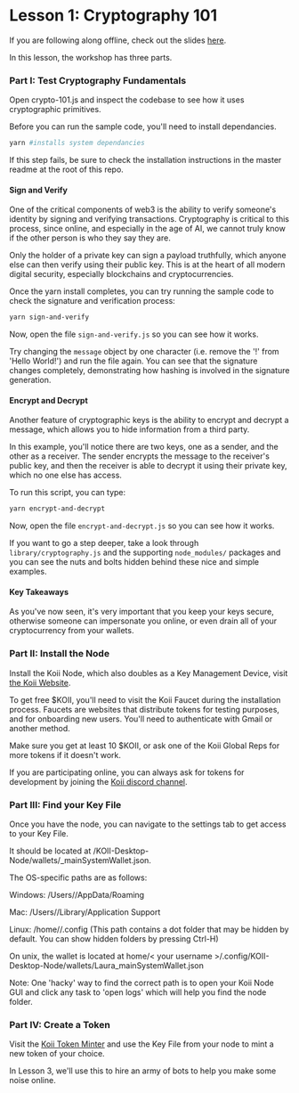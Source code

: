 # Lesson 1: Cryptography 101
If you are following along offline, check out the slides [here](https://docs.google.com/presentation/d/19xTJLwixjGnZM6NWDvdmAwhHUxCfE6p9hs40srcYKY8/edit#slide=id.g31f6a41322a_0_0).

In this lesson, the workshop has three parts.

### Part I: Test Cryptography Fundamentals
Open crypto-101.js and inspect the codebase to see how it uses cryptographic primitives. 

Before you can run the sample code, you'll need to install dependancies.

```sh
yarn #installs system dependancies 
```
If this step fails, be sure to check the installation instructions in the master readme at the root of this repo.

#### Sign and Verify 
One of the critical components of web3 is the ability to verify someone's identity by signing and verifying transactions. Cryptography is critical to this process, since online, and especially in the age of AI, we cannot truly know if the other person is who they say they are. 

Only the holder of a private key can sign a payload truthfully, which anyone else can then verify using their public key. This is at the heart of all modern digital security, especially blockchains and cryptocurrencies.

Once the yarn install completes, you can try running the sample code to check the signature and verification process: 
```sh 
yarn sign-and-verify
``` 

Now, open the file `sign-and-verify.js` so you can see how it works.

Try changing the `message` object by one character (i.e. remove the '!' from 'Hello World!') and run the file again. You can see that the signature changes completely, demonstrating how hashing is involved in the signature generation.

#### Encrypt and Decrypt
Another feature of cryptographic keys is the ability to encrypt and decrypt a message, which allows you to hide information from a third party. 

In this example, you'll notice there are two keys, one as a sender, and the other as a receiver. The sender encrypts the message to the receiver's public key, and then the receiver is able to decrypt it using their private key, which no one else has access. 

To run this script, you can type: 
```sh
yarn encrypt-and-decrypt
```

Now, open the file `encrypt-and-decrypt.js` so you can see how it works. 

If you want to go a step deeper, take a look through `library/cryptography.js` and the supporting `node_modules/` packages and you can see the nuts and bolts hidden behind these nice and simple examples.

#### Key Takeaways
As you've now seen, it's very important that you keep your keys secure, otherwise someone can impersonate you online, or even drain all of your cryptocurrency from your wallets. 

### Part II: Install the Node
Install the Koii Node, which also doubles as a Key Management Device, visit [the Koii Website](https://koii.network/node).

To get free $KOII, you'll need to visit the Koii Faucet during the installation process. Faucets are websites that distribute tokens for testing purposes, and for onboarding new users. You'll need to authenticate with Gmail or another method. 

Make sure you get at least 10 $KOII, or ask one of the Koii Global Reps for more tokens if it doesn't work.

If you are participating online, you can always ask for tokens for development by joining the [Koii discord channel](https://discord.gg/koii-network).

### Part III: Find your Key File
Once you have the node, you can navigate to the settings tab to get access to your Key File.

It should be located at <OS-specific path>/KOII-Desktop-Node/wallets/<name>_mainSystemWallet.json.

The OS-specific paths are as follows:

Windows: /Users/<username>/AppData/Roaming

Mac: /Users/<username>/Library/Application Support

Linux: /home/<username>/.config (This path contains a dot folder that may be hidden by default. You can show hidden folders by pressing Ctrl-H)

On unix, the wallet is located at home/< your username >/.config/KOII-Desktop-Node/wallets/Laura_mainSystemWallet.json

Note: One 'hacky' way to find the correct path is to open your Koii Node GUI and click any task to 'open logs' which will help you find the node folder.

### Part IV: Create a Token
Visit the [Koii Token Minter](https://kpl.koii.network) and use the Key File from your node to mint a new token of your choice.

In Lesson 3, we'll use this to hire an army of bots to help you make some noise online. 